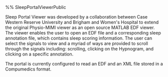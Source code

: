 %% SleepPortalViewerPublic

Sleep Portal Viewer was developed by a collaboration between Case Western Reserve University and Brigham and Women's Hospital to extend the original Physio-MIMI viewer as an open source MATLAB EDF viewer. The viewer enables the user to open an EDF file and a corresponding sleep annotation file, which contains sleep scoring information. The user can select the signals to view and a myriad of ways are provided to scroll through the signals including: scrolling, clicking on the Hypnogram, and clicking on a specific annotation.

The portal is currently configured to read an EDF and an XML file stored in a Compumedics format.

